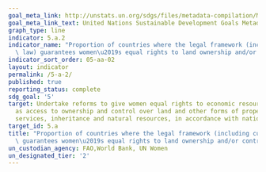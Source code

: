 ```yaml
---
goal_meta_link: http://unstats.un.org/sdgs/files/metadata-compilation/Metadata-Goal-5.pdf
goal_meta_link_text: United Nations Sustainable Development Goals Metadata (pdf 634kB)
graph_type: line
indicator: 5.a.2
indicator_name: "Proportion of countries where the legal framework (including customary\
  \ law) guarantees women\u2019s equal rights to land ownership and/or control"
indicator_sort_order: 05-aa-02
layout: indicator
permalink: /5-a-2/
published: true
reporting_status: complete
sdg_goal: '5'
target: Undertake reforms to give women equal rights to economic resources, as well
  as access to ownership and control over land and other forms of property, financial
  services, inheritance and natural resources, in accordance with national laws
target_id: 5.a
title: "Proportion of countries where the legal framework (including customary law)\
  \ guarantees women\u2019s equal rights to land ownership and/or control"
un_custodian_agency: FAO,World Bank, UN Women
un_designated_tier: '2'
---
```

